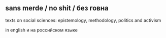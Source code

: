 ## **sans merde / no shit / без говна**
texts on social sciences: epistemology, methodology, politics and activism

in english и на российском языке
